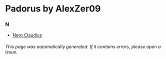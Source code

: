# Padorus by AlexZer09

### N
* [Nero Claudius](https://github.com/shadow578/Project-Padoru/blob/master/table-of-contents/characters/NeroClaudius.md)

###### This page was automatically generated. If it contains errors, please open a Issue.
